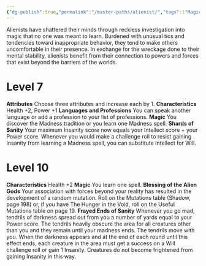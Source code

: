 ```yaml
---
{"dg-publish":true,"permalink":"/master-paths/alienist/","tags":["Magic"]}
---
```


Alienists have shattered their minds through reckless investigation into magic that no one was meant to learn. Burdened with unusual tics and tendencies toward inappropriate behavior, they tend to make others uncomfortable in their presence. In exchange for the wreckage done to their mental stability, alienists benefit from their connection to powers and forces that exist beyond the barriers of the worlds.
# Level 7
**Attributes** Choose three attributes and increase each by 1.
**Characteristics** Health +2, Power +1
**Languages and Professions** You can speak another language or add a profession to your list of professions.
**Magic** You discover the Madness tradition or you learn one Madness spell.
**Shards of Sanity** Your maximum Insanity score now equals your Intellect score + your Power score. Whenever you would make a challenge roll to resist gaining Insanity from learning a Madness spell, you can substitute Intellect for Will.
# Level 10
**Characteristics** Health +2
**Magic** You learn one spell.
**Blessing of the Alien Gods** Your association with forces beyond your reality has resulted in the development of a random mutation. Roll on the Mutations table (Shadow, page 198) or, if you have The Hunger in the Void, roll on the Useful Mutations table on page 19.
**Frayed Ends of Sanity** Whenever you go mad, tendrils of darkness spread out from you a number of yards equal to your Power score. The tendrils heavily obscure the area for all creatures other than you and they remain until your madness ends. The tendrils move with you. When the darkness appears and at the end of each round until this effect ends, each creature in the area must get a success on a Will challenge roll or gain 1 Insanity. Creatures do not become frightened from gaining Insanity in this way.